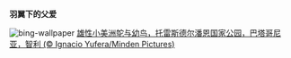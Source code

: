 
**羽翼下的父爱**

![bing-wallpaper](https://www.bing.com/th?id=OHR.RheaDad_ZH-CN6706868651_1920x1080.jpg)
[雄性小美洲鸵与幼鸟，托雷斯德尔潘恩国家公园，巴塔哥尼亚，智利 (© Ignacio Yufera/Minden Pictures)](https://www.bing.com/search?q=%E7%88%B6%E4%BA%B2%E8%8A%82&amp;form=hpcapt&amp;mkt=zh-cn)
  